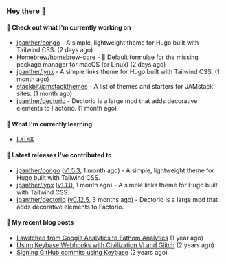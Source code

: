 ### Hey there 👋

#### 👷 Check out what I'm currently working on

- [jpanther/congo](https://github.com/jpanther/congo) - A simple, lightweight theme for Hugo built with Tailwind CSS. (2 days ago)
- [Homebrew/homebrew-core](https://github.com/Homebrew/homebrew-core) - 🍻 Default formulae for the missing package manager for macOS (or Linux) (2 days ago)
- [jpanther/lynx](https://github.com/jpanther/lynx) - A simple links theme for Hugo built with Tailwind CSS. (1 month ago)
- [stackbit/jamstackthemes](https://github.com/stackbit/jamstackthemes) - A list of themes and starters for JAMstack sites. (1 month ago)
- [jpanther/dectorio](https://github.com/jpanther/dectorio) - Dectorio is a large mod that adds decorative elements to Factorio. (1 month ago)

#### 🌱 What I'm currently learning
- [LaTeX](https://www.latex-project.org)

#### 🔭 Latest releases I've contributed to

- [jpanther/congo](https://github.com/jpanther/congo) ([v1.5.3](https://github.com/jpanther/congo/releases/tag/v1.5.3), 1 month ago) - A simple, lightweight theme for Hugo built with Tailwind CSS.
- [jpanther/lynx](https://github.com/jpanther/lynx) ([v1.1.0](https://github.com/jpanther/lynx/releases/tag/v1.1.0), 1 month ago) - A simple links theme for Hugo built with Tailwind CSS.
- [jpanther/dectorio](https://github.com/jpanther/dectorio) ([v0.12.5](https://github.com/jpanther/dectorio/releases/tag/v0.12.5), 3 months ago) - Dectorio is a large mod that adds decorative elements to Factorio.

#### 📜 My recent blog posts

- [I switched from Google Analytics to Fathom Analytics](https://jamespanther.com/writings/i-switched-from-google-analytics-to-fathom-analytics/) (1 year ago)
- [Using Keybase Webhooks with Civilization VI and Glitch](https://jamespanther.com/writings/using-keybase-webhooks-with-civilization-vi/) (2 years ago)
- [Signing GitHub commits using Keybase](https://jamespanther.com/writings/signing-github-commits-using-keybase/) (2 years ago)
